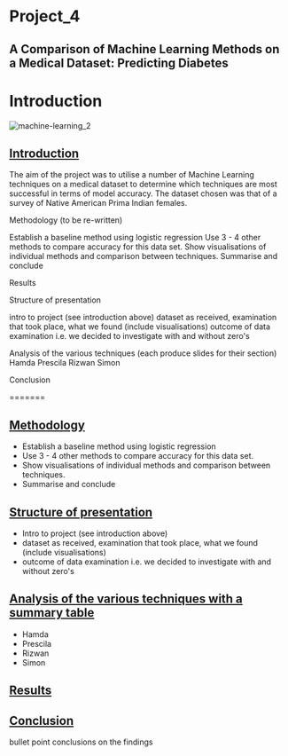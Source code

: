 # Project_4
## A Comparison of Machine Learning Methods on a Medical Dataset: Predicting Diabetes 


Introduction 
=======

![machine-learning_2](https://user-images.githubusercontent.com/115951034/231836799-cdd4e8bc-2e89-4d00-bb46-93ddf858c6d2.jpg)



## <a id="Introduction-header"></a><ins>Introduction</ins>



The aim of the project was to utilise a number of Machine Learning techniques on a medical dataset to determine which techniques are most successful in terms of model accuracy. The dataset chosen was that of a survey of Native American Prima Indian females. 



Methodology (to be re-written)

Establish a baseline method using logistic regression
Use 3 - 4 other methods to compare accuracy for this data set.
Show visualisations of individual methods and comparison between techniques.
Summarise and conclude


Results

Structure of presentation


intro to project (see introduction above)
dataset as received, examination that took place, what we found (include visualisations)
outcome of data examination i.e. we decided to investigate with and without zero's


Analysis of the various techniques (each produce slides for their section)
Hamda
Prescila
Rizwan
Simon



Conclusion

=======

## <a id="Methodology-header"></a><ins>Methodology</ins>


* Establish a baseline method using logistic regression
* Use 3 - 4 other methods to compare accuracy for this data set.
* Show visualisations of individual methods and comparison between techniques.
* Summarise and conclude


## <a id="Structure-of-presentation-header"></a><ins>Structure of presentation</ins>

* Intro to project (see introduction above)
* dataset as received, examination that took place, what we found (include visualisations)
* outcome of data examination i.e. we decided to investigate with and without zero's


 ## <a id="Anaylysis-header"></a><ins>Analysis of the various techniques with a summary table</ins>
* Hamda
* Prescila
* Rizwan
* Simon



## <a id="Results-header"></a><ins>Results</ins>



## <a id="Conclusion-header"></a><ins>Conclusion</ins>


bullet point conclusions on the findings


